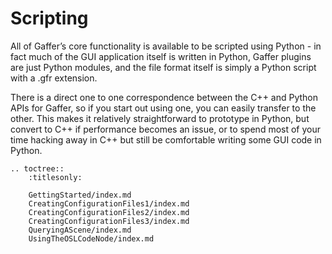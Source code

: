 <!-- !NO_SCROLLSPY -->

Scripting
=========

All of Gaffer’s core functionality is available to be scripted using Python - in fact much of the GUI application itself is written in Python, Gaffer plugins are just Python modules, and the file format itself is simply a Python script with a .gfr extension.

There is a direct one to one correspondence between the C++ and Python APIs for Gaffer, so if you start out using one, you can easily transfer to the other. This makes it relatively straightforward to prototype in Python, but convert to C++ if performance becomes an issue, or to spend most of your time hacking away in C++ but still be comfortable writing some GUI code in Python.

<!-- TOC -->

```eval_rst
.. toctree::
    :titlesonly:

    GettingStarted/index.md
    CreatingConfigurationFiles1/index.md
    CreatingConfigurationFiles2/index.md
    CreatingConfigurationFiles3/index.md
    QueryingAScene/index.md
    UsingTheOSLCodeNode/index.md
```

